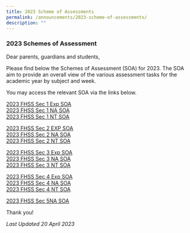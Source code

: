 ```yaml
---
title: 2023 Scheme of Assessments
permalink: /announcements/2023-scheme-of-assessments/
description: ""
---
```

### 2023 Schemes of Assessment

  
Dear parents, guardians and students,
  
Please find below the Schemes of Assessment (SOA) for 2023. The SOA aim to provide an overall view of the various assessment tasks for the academic year by subject and week.&nbsp;

You may access the relevant SOA via the links below.

[2023 FHSS Sec 1 Exp SOA](/files/2023%20SOA/2023%20FHSS%20Sec%201Exp%20SOA.pdf) <br>
[2023 FHSS Sec 1 NA SOA](/files/2023%20SOA/2023%20FHSS%20Sec%201NA%20SOA.pdf)<br>
[2023 FHSS Sec 1 NT SOA](/files/2023%20SOA/2023%20FHSS%20Sec%201NT%20SOA.pdf)

[2023 FHSS Sec 2 EXP SOA](/files/2023%20SOA/2023%20FHSS%20Sec%202Exp%20SOA.pdf)<br>
[2023 FHSS Sec 2 NA SOA](/files/2023%20SOA/2023%20FHSS%20Sec%202NA%20SOA.pdf)<br>
[2023 FHSS Sec 2 NT SOA](/files/2023%20SOA/2023%20FHSS%20Sec%202NT%20SOA.pdf)

[2023 FHSS Sec 3 Exp SOA](/files/2023%20SOA/2023%20FHSS%20Sec%203Exp%20SOA.pdf)<br>
[2023 FHSS Sec 3 NA SOA](/files/2023%20SOA/2023%20FHSS%20Sec%203NA%20SOA.pdf)<br>
[2023 FHSS Sec 3 NT SOA](/files/2023%20SOA/2023%20FHSS%20Sec%203NT%20SOA.pdf)<br>

[2023 FHSS Sec 4 Exp SOA](/files/2023%20SOA/2023%20FHSS%20Sec%204Exp%20SOA.pdf)<br>
[2023 FHSS Sec 4 NA SOA](/files/2023%20SOA/2023%20FHSS%20Sec%204NA%20SOA.pdf)<br>
[2023 FHSS Sec 4 NT SOA](/files/2023%20SOA/2023%20fhss%20sec%204nt%20soa.pdf)

[2023 FHSS Sec 5NA SOA](/files/2023%20SOA/2023%20FHSS%20Sec%205NA%20SOA.pdf)

Thank you!

*Last Updated 20 April 2023*